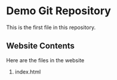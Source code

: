 # Demo Git Repository

This is the first file in this repository.

## Website Contents

Here are the files in the website

1. index.html